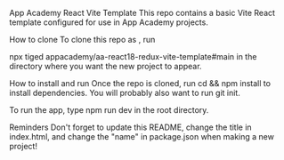 App Academy React Vite Template
This repo contains a basic Vite React template configured for use in App Academy projects.

How to clone
To clone this repo as <new-project-name>, run

npx tiged appacademy/aa-react18-redux-vite-template#main <new-project-name>
in the directory where you want the new project to appear.

How to install and run
Once the repo is cloned, run cd <new-project-name> && npm install to install dependencies. You will probably also want to run git init.

To run the app, type npm run dev in the root directory.

Reminders
Don't forget to update this README, change the title in index.html, and change the "name" in package.json when making a new project!
